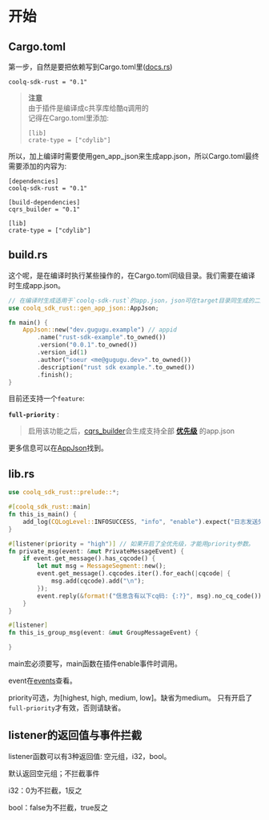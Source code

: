 # 开始

## Cargo.toml

第一步，自然是要把依赖写到Cargo.toml里\([docs.rs](https://docs.rs/coolq-sdk-rust/latest/coolq_sdk_rust/#get-started)\)

```text
coolq-sdk-rust = "0.1"
```

> **注意**  
> 由于插件是编译成c共享库给酷q调用的  
> 记得在Cargo.toml里添加:
>
> ```text
> [lib]
> crate-type = ["cdylib"]
> ```

所以，加上编译时需要使用gen\_app\_json来生成app.json，所以Cargo.toml最终需要添加的内容为:

```text
[dependencies] 
coolq-sdk-rust = "0.1" 

[build-dependencies] 
cqrs_builder = "0.1" 

[lib] 
crate-type = ["cdylib"]
```

## build.rs

这个呢，是在编译时执行某些操作的，在Cargo.toml同级目录。我们需要在编译时生成app.json。

```rust
// 在编译时生成适用于`coolq-sdk-rust`的app.json，json可在target目录同生成的二进制文件一起找到> 
use coolq_sdk_rust::gen_app_json::AppJson; 

fn main() { 
    AppJson::new("dev.gugugu.example") // appid
        .name("rust-sdk-example".to_owned())
        .version("0.0.1".to_owned())
        .version_id(1)
        .author("soeur <me@gugugu.dev>".to_owned())
        .description("rust sdk example.".to_owned())
        .finish();
}
```
目前还支持一个`feature`:

**`full-priority`** :

> 启用该功能之后，[cqrs_builder](https://docs.rs/cqrs_builder)会生成支持全部 [**优先级**](https://docs.cqp.im/dev/v9/app.json/event/#priority) 的app.json


更多信息可以在[AppJson](https://docs.rs/cqrs_builder/0.1.1/cqrs_builder/struct.AppJson.html)找到。

## lib.rs

```rust
use coolq_sdk_rust::prelude::*;

#[coolq_sdk_rust::main]
fn this_is_main() {
    add_log(CQLogLevel::INFOSUCCESS, "info", "enable").expect("日志发送失败");
}

#[listener(priority = "high")] // 如果开启了全优先级，才能用priority参数。
fn private_msg(event: &mut PrivateMessageEvent) {
    if event.get_message().has_cqcode() {
        let mut msg = MessageSegment::new();
        event.get_message().cqcodes.iter().for_each(|cqcode| {
            msg.add(cqcode).add("\n");
        });
        event.reply(&format!("信息含有以下cq码: {:?}", msg).no_cq_code());
    }
}

#[listener]
fn this_is_group_msg(event: &mut GroupMessageEvent) {

}
```

main宏必须要写，main函数在插件enable事件时调用。

event在[events](https://docs.rs/coolq-sdk-rust/latest/coolq_sdk_rust/events/index.html)查看。

priority可选，为\[highest, high, medium, low\]。缺省为medium。 只有开启了`full-priority`才有效，否则请缺省。


## listener的返回值与事件拦截
listener函数可以有3种返回值:
空元组，i32，bool。

默认返回空元组；不拦截事件  

i32：0为不拦截，1反之

bool：false为不拦截，true反之